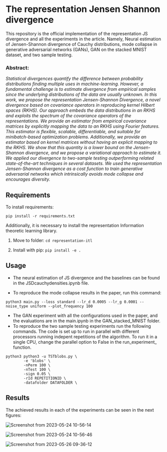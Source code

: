 # The representation Jensen Shannon divergence

This repository is the official implementation of the representation JS divergence and all the experiments in the article. Namely, Neural estimation of Jensen-Shannon divergence of Cauchy distributions, mode collapse in generative adversarial networks (GANs), GAN on the stacked MNIST dataset, and two sample testing. 

### Abstract: 
_Statistical divergences quantify the difference between probability distributions finding multiple uses in machine-learning. However, a fundamental challenge is to estimate divergence from empirical samples since the underlying distributions of the data are usually unknown. In this work, we propose the representation Jensen-Shannon Divergence, a novel divergence based on covariance operators in reproducing kernel Hilbert spaces (RKHS). Our approach embeds the data distributions in an RKHS and exploits the spectrum of the covariance operators of the representations. We provide an estimator from empirical covariance matrices by explicitly mapping the data to an RKHS using Fourier features. This estimator is flexible, scalable, differentiable, and suitable for minibatch-based optimization problems. Additionally, we provide an estimator based on kernel matrices without having an explicit mapping to the RKHS. We show that this quantity is a lower bound on the Jensen-Shannon divergence, and we propose a variational approach to estimate it. We applied our divergence to two-sample testing outperforming related state-of-the-art techniques in several datasets. We used the representation Jensen-Shannon divergence as a cost function to train generative adversarial networks which intrinsically avoids mode collapse and encourages diversity._


## Requirements

To install requirements:

```setup
pip install -r requirements.txt
```
 Additionally, it is necessary to install the representation Information theoretic learning library. 
 
1) Move to folder:  ```cd representation-itl```

2) Install with pip:  ```pip install -e .```

## Usage

- The neural estimation of JS divergence and the baselines can be found in the JSDcauchydensities.ipynb file. 

- To reproduce the mode collapse results in the paper, run this command:

```train
python3 main.py --loss standard --lr_d 0.0005 --lr_g 0.0001 --noise_type uniform --plot_frequency 100
```
- The GAN experiment with all the configurations used in the paper, and the evaluations are in the main.ipynb in the GAN_stacked_MNIST folder. 
- To reproduce the two sample testing experiments run the following commands. The code is set up to run in parallel with different processors running indepent repetitions of the algorithm. To run it in a single CPU, change the parallel option to False in the run_experiment_ function. 

```train
python3 python3 -u TSTblobs.py \
        -e 'blobs' \
        -nPerm 100 \
        -nTest 100 \
        -sign 0.05 \
        -rId REPETITIONID \
        -datafolder DATAFOLDER \
```

## Results

The achieved results in each of the experiments can be seen in the next figures:


![Screenshot from 2023-05-24 10-56-14](https://github.com/uk-cliplab/representationJSD/assets/84861891/27065b18-2af9-4be2-94c1-9b7d62c6c0d4)


![Screenshot from 2023-05-24 10-56-46](https://github.com/uk-cliplab/representationJSD/assets/84861891/27a6190e-6b9b-4b00-8492-faeb37e9a328)


![Screenshot from 2023-05-26 09-36-12](https://github.com/uk-cliplab/representationJSD/assets/84861891/66669887-6a94-4b9c-97a6-6340e0253c97)


